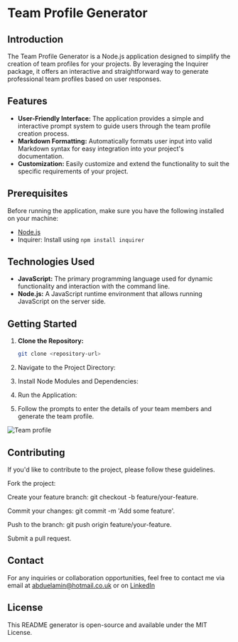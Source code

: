# Team Profile Generator

## Introduction

The Team Profile Generator is a Node.js application designed to simplify the creation of team profiles for your projects. By leveraging the Inquirer package, it offers an interactive and straightforward way to generate professional team profiles based on user responses.

## Features

- **User-Friendly Interface:** The application provides a simple and interactive prompt system to guide users through the team profile creation process.
- **Markdown Formatting:** Automatically formats user input into valid Markdown syntax for easy integration into your project's documentation.
- **Customization:** Easily customize and extend the functionality to suit the specific requirements of your project.

## Prerequisites

Before running the application, make sure you have the following installed on your machine:

- [Node.js](https://nodejs.org/)
- Inquirer: Install using `npm install inquirer`

## Technologies Used

- **JavaScript:** The primary programming language used for dynamic functionality and interaction with the command line.
- **Node.js:** A JavaScript runtime environment that allows running JavaScript on the server side.

## Getting Started

1. **Clone the Repository:**
   ```bash
   git clone <repository-url>
   ```
2. Navigate to the Project Directory:

3. Install Node Modules and Dependencies:

4. Run the Application:

5. Follow the prompts to enter the details of your team members and generate the team profile.

![Team profile](https://github.com/abduelamin/Team-Profile-Generator/assets/149680577/7d6fb6ff-e9c9-4f1c-8f2f-906f10bcc943)

## Contributing

If you'd like to contribute to the project, please follow these guidelines.

Fork the project:

Create your feature branch: git checkout -b feature/your-feature.

Commit your changes: git commit -m 'Add some feature'.

Push to the branch: git push origin feature/your-feature.

Submit a pull request.

## Contact

For any inquiries or collaboration opportunities, feel free to contact me via email at abduelamin@hotmail.co.uk or on [LinkedIn](https://www.linkedin.com/in/abdullahelamin/)

## License

This README generator is open-source and available under the MIT License.
